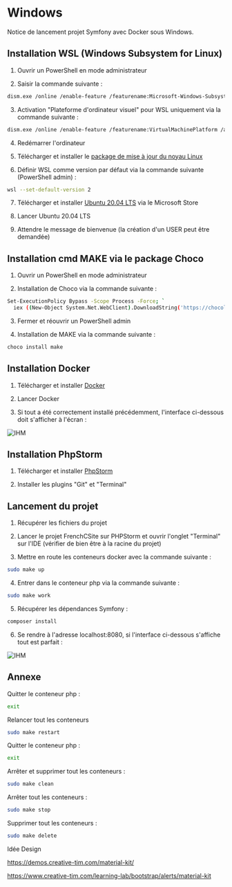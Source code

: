 # Windows

Notice de lancement projet Symfony avec Docker sous Windows.

## Installation WSL (Windows Subsystem for Linux)

1. Ouvrir un PowerShell en mode administrateur

2. Saisir la commande suivante :

```bash
dism.exe /online /enable-feature /featurename:Microsoft-Windows-Subsystem-Linux /all /norestart
```

3. Activation "Plateforme d'ordinateur visuel" pour WSL uniquement via la commande suivante :

```bash
dism.exe /online /enable-feature /featurename:VirtualMachinePlatform /all /norestart
```

4. Redémarrer l'ordinateur

5. Télécharger et installer le [package de mise à jour du noyau Linux](https://wslstorestorage.blob.core.windows.net/wslblob/wsl_update_x64.msi)

6. Définir WSL comme version par défaut via la commande suivante (PowerShell admin) :

```bash
wsl --set-default-version 2
```
7. Télécharger et installer [Ubuntu 20.04 LTS](https://www.microsoft.com/store/apps/9n6svws3rx71) via le Microsoft Store

8. Lancer Ubuntu 20.04 LTS 

9. Attendre le message de bienvenue (la création d'un USER peut être demandée)

## Installation cmd MAKE via le package Choco

1. Ouvrir un PowerShell en mode administrateur

2. Installation de Choco via la commande suivante :

```bash
Set-ExecutionPolicy Bypass -Scope Process -Force; `
  iex ((New-Object System.Net.WebClient).DownloadString('https://chocolatey.org/install.ps1'))
```
3. Fermer et réouvrir un PowerShell admin

4. Installation de MAKE via la commande suivante :

```bash
choco install make
```
## Installation Docker

1. Télécharger et installer [Docker](https://desktop.docker.com/win/main/amd64/Docker%20Desktop%20Installer.exe)

2. Lancer Docker

3. Si tout a été correctement installé précédemment, l'interface ci-dessous doit s'afficher à l'écran : 

![IHM](https://dz2cdn1.dzone.com/storage/temp/14641130-docker.png)

## Installation PhpStorm

1. Télécharger et installer [PhpStorm](https://download.jetbrains.com/webide/PhpStorm-2021.2.3.exe?_gl=1*1rs5jp6*_ga*NzUzOTk0NTg2LjE2MzgzNTc1MjA.*_ga_V0XZL7QHEB*MTYzODM3ODIzMS4yLjEuMTYzODM3ODI0NC4w&_ga=2.64923055.1660027449.1638357520-753994586.1638357520)

2. Installer les plugins "Git" et "Terminal"

## Lancement du projet 

1. Récupérer les fichiers du projet

2. Lancer le projet FrenchCSite sur PHPStorm et ouvrir l'onglet "Terminal" sur l'IDE (vérifier de bien être à la racine du projet)

3. Mettre en route les conteneurs docker avec la commande suivante :

```bash
sudo make up
```

4. Entrer dans le conteneur php via la commande suivante :

```bash
sudo make work
```

5. Récupérer les dépendances Symfony :

```bash
composer install
```

6. Se rendre à l'adresse localhost:8080, si l'interface ci-dessous s'affiche tout est parfait :

![IHM](https://buddy.works/guides/images/symfony/symfony-1.png)

## Annexe

Quitter le conteneur php :

```bash
exit
```

Relancer tout les conteneurs

```bash
sudo make restart
```


Quitter le conteneur php :

```bash
exit
```

Arrêter et supprimer tout les conteneurs :

```bash
sudo make clean
```

Arrêter tout les conteneurs :

```bash
sudo make stop
```

Supprimer tout les conteneurs :

```bash
sudo make delete
```

Idée Design

https://demos.creative-tim.com/material-kit/

https://www.creative-tim.com/learning-lab/bootstrap/alerts/material-kit
